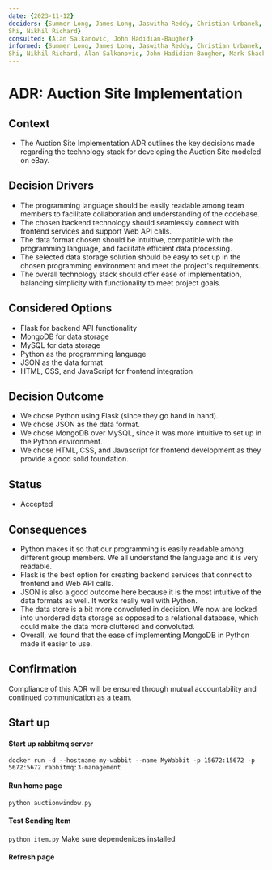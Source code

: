 ```yaml
---
date: {2023-11-12}
deciders: {Summer Long, James Long, Jaswitha Reddy, Christian Urbanek, Torres
Shi, Nikhil Richard}
consulted: {Alan Salkanovic, John Hadidian-Baugher}
informed: {Summer Long, James Long, Jaswitha Reddy, Christian Urbanek, Torres
Shi, Nikhil Richard, Alan Salkanovic, John Hadidian-Baugher, Mark Shacklette}
---
```


# ADR: Auction Site Implementation

## Context
* The Auction Site Implementation ADR outlines the key decisions made regarding the technology stack for developing the Auction Site modeled on eBay.

## Decision Drivers
* The programming language should be easily readable among team members to facilitate collaboration and understanding of the codebase.
* The chosen backend technology should seamlessly connect with frontend services and support Web API calls.
* The data format chosen should be intuitive, compatible with the programming language, and facilitate efficient data processing.
* The selected data storage solution should be easy to set up in the chosen programming environment and meet the project's requirements.
* The overall technology stack should offer ease of implementation, balancing simplicity with functionality to meet project goals.

## Considered Options
* Flask for backend API functionality
* MongoDB for data storage
* MySQL for data storage
* Python as the programming language
* JSON as the data format
* HTML, CSS, and JavaScript for frontend integration

## Decision Outcome
* We chose Python using Flask (since they go hand in hand).
* We chose JSON as the data format.
* We chose MongoDB over MySQL, since it was more intuitive to set up in the Python environment.
* We chose HTML, CSS, and Javascript for frontend development as they provide a good solid foundation.

## Status
* Accepted

## Consequences
* Python makes it so that our programming is easily readable among different group members. We all understand the language and it is very readable.
* Flask is the best option for creating backend services that connect to frontend and Web API calls.
* JSON is also a good outcome here because it is the most intuitive of the data formats as well. It works really well with Python.
* The data store is a bit more convoluted in decision. We now are locked into unordered data storage as opposed to a relational database, which could make the data more cluttered and convoluted.
* Overall, we found that the ease of implementing MongoDB in Python made it easier to use.

## Confirmation
Compliance of this ADR will be ensured through mutual accountability and
continued communication as a team.


## Start up

#### Start up rabbitmq server
` docker run -d --hostname my-wabbit --name MyWabbit -p 15672:15672 -p 5672:5672 rabbitmq:3-management `

#### Run home page
` python auctionwindow.py `

#### Test Sending Item
` python item.py `
Make sure dependenices installed

#### Refresh page